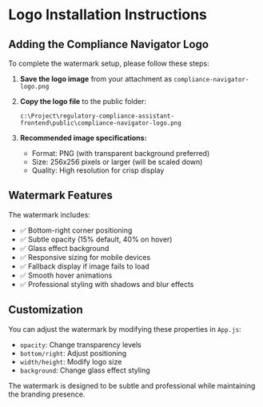 # Logo Installation Instructions

## Adding the Compliance Navigator Logo

To complete the watermark setup, please follow these steps:

1. **Save the logo image** from your attachment as `compliance-navigator-logo.png`

2. **Copy the logo file** to the public folder:
   ```
   c:\Project\regulatory-compliance-assistant-frontend\public\compliance-navigator-logo.png
   ```

3. **Recommended image specifications:**
   - Format: PNG (with transparent background preferred)
   - Size: 256x256 pixels or larger (will be scaled down)
   - Quality: High resolution for crisp display

## Watermark Features

The watermark includes:
- ✅ Bottom-right corner positioning
- ✅ Subtle opacity (15% default, 40% on hover)
- ✅ Glass effect background
- ✅ Responsive sizing for mobile devices
- ✅ Fallback display if image fails to load
- ✅ Smooth hover animations
- ✅ Professional styling with shadows and blur effects

## Customization

You can adjust the watermark by modifying these properties in `App.js`:
- `opacity`: Change transparency levels
- `bottom/right`: Adjust positioning
- `width/height`: Modify logo size
- `background`: Change glass effect styling

The watermark is designed to be subtle and professional while maintaining the branding presence.
